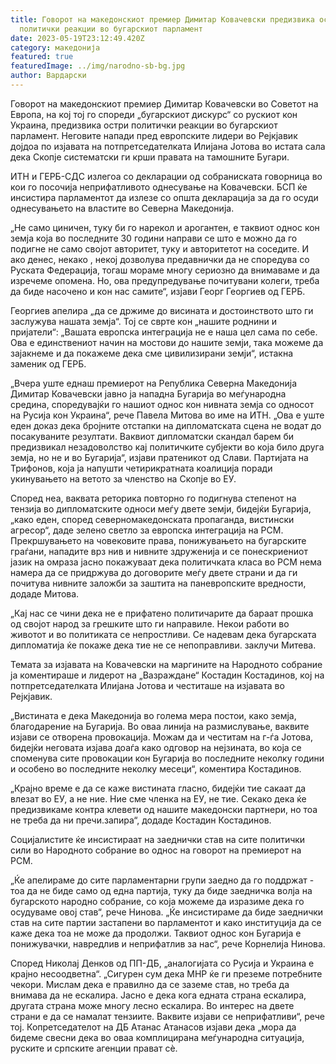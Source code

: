 ```yaml
---
title: Говорот на македонскиот премиер Димитар Ковачевски предизвика остри
  политички реакции во бугарскиот парламент
date: 2023-05-19T23:12:49.420Z
category: македонија
featured: true
featuredImage: ../img/narodno-sb-bg.jpg
author: Вардарски
---
```

Говорот на македонскиот премиер Димитар Ковачевски во Советот на Европа, на кој тој го спореди „бугарскиот дискурс“ со рускиот кон Украина, предизвика остри политички реакции во бугарскиот парламент. Неговите напади пред европските лидери во Рејкјавик дојдоа по изјавата на потпретседателката Илијана Јотова во истата сала дека Скопје систематски ги крши правата на тамошните Бугари.

ИТН и ГЕРБ-СДС излегоа со декларации од собраниската говорница во кои го посочија неприфатливото однесување на Ковачевски. БСП ќе инсистира парламентот да излезе со општа декларација за да го осуди однесувањето на властите во Северна Македонија.

„Не само циничен, туку би го нарекол и арогантен, е таквиот однос кон земја која во последните 30 години направи се што е можно да го подигне не само својот авторитет, туку и авторитетот на соседите. И ако денес, некако , некој дозволува предавнички да не споредува со Руската Федерација, тогаш мораме многу сериозно да внимаваме и да изречеме опомена. Но, ова предупредување почитувани колеги, треба да биде насочено и кон нас самите“, изјави Георг Георгиев од ГЕРБ.

Георгиев апелира „да се држиме до висината и достоинството што ги заслужува нашата земја“. Тој се сврте кон „нашите роднини и пријатели“: „Вашата европска интеграција не е наша цел сама по себе. Ова е единствениот начин на мостови до нашите земји, така можеме да зајакнеме и да покажеме дека сме цивилизирани земји“, истакна заменик од ГЕРБ.

„Вчера уште еднаш премиерот на Република Северна Македонија Димитар Ковачевски јавно ја нападна Бугарија во меѓународна средина, споредувајќи го нашиот однос кон нивната земја со односот на Русија кон Украина“, рече Павела Митова во име на ИТН. „Ова е уште еден доказ дека бројните отстапки на дипломатската сцена не водат до посакуваните резултати. Ваквиот дипломатски скандал барем би предизвикал незадоволство кај политичките субјекти во која било друга земја, но не и во Бугарија“, изјави пратеникот од Слави. Партијата на Трифонов, која ја напушти четирикратната коалиција поради укинувањето на ветото за членство на Скопје во ЕУ.

Според неа, ваквата реторика повторно го подигнува степенот на тензија во дипломатските односи меѓу двете земји, бидејќи Бугарија, „како еден, според северномакедонската пропаганда, вистински агресор“, даде зелено светло за европска интеграција на РСМ. Прекршувањето на човековите права, понижувањето на бугарските граѓани, нападите врз нив и нивните здруженија и се понескриениот јазик на омраза јасно покажуваат дека политичката класа во РСМ нема намера да се придржува до договорите меѓу двете страни и да ги почитува нивните заложби за заштита на паневропските вредности, додаде Митова.

„Кај нас се чини дека не е прифатено политичарите да бараат прошка од својот народ за грешките што ги направиле. Некои работи во животот и во политиката се непростливи. Се надевам дека бугарската дипломатија ќе покаже дека тие не се непоправливи. заклучи Митева.

Темата за изјавата на Ковачевски на маргините на Народното собрание ја коментираше и лидерот на „Вазраждане“ Костадин Костадинов, кој на потпретседателката Илијана Јотова и честиташе на изјавата во Рејкјавик.

„Вистината е дека Македонија во голема мера постои, како земја, благодарение на Бугарија. Во оваа линија на размислување, ваквите изјави се отворена провокација. Можам да и честитам на г-ѓа Јотова, бидејќи неговата изјава доаѓа како одговор на нејзината, во која се споменува сите провокации кон Бугарија во последните неколку години и особено во последните неколку месеци“, коментира Костадинов.

„Крајно време е да се каже вистината гласно, бидејќи тие сакаат да влезат во ЕУ, а не ние. Ние сме членка на ЕУ, не тие. Секако дека ќе предизвикаме контра клевети од нашите македонски партнери, но тоа не треба да ни пречи.запира“, додаде Костадин Костадинов.

Социјалистите ќе инсистираат на заеднички став на сите политички сили во Народното собрание во однос на говорот на премиерот на РСМ.

„Ќе апелираме до сите парламентарни групи заедно да го поддржат - тоа да не биде само од една партија, туку да биде заедничка волја на бугарското народно собрание, со која можеме да изразиме дека го осудуваме овој став“, рече Нинова. „Ќе инсистираме да биде заеднички став на сите партии застапени во парламентот и како институција да се каже дека тоа не може да продолжи. Таквиот однос кон Бугарија е понижувачки, навредлив и неприфатлив за нас“, рече Корнелија Нинова.

Според Николај Денков од ПП-ДБ, „аналогијата со Русија и Украина е крајно несоодветна“. „Сигурен сум дека МНР ќе ги преземе потребните чекори. Мислам дека е правилно да се заземе став, но треба да внимава да не ескалира. Јасно е дека кога едната страна ескалира, другата страна може многу лесно ескалира. Во интерес на двете страни е да се намалат тензиите. Ваквите изјави се неприфатливи“, рече тој. Копретседателот на ДБ Атанас Атанасов изјави дека „мора да бидеме свесни дека во оваа комплицирана меѓународна ситуација, руските и српските агенции прават сè.